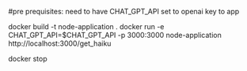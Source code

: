 #pre prequisites:
need to have CHAT_GPT_API set to openai key to app

docker build -t node-application .
docker run -e CHAT_GPT_API=$CHAT_GPT_API -p 3000:3000 node-application
http://localhost:3000/get_haiku

docker stop <hash>